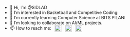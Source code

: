 - 👋 Hi, I’m @SIDLAD
- 👀 I’m interested in Basketball and Competitive Coding
- 🌱 I’m currently learning Computer Science at BITS PILANI
- 💞️ I’m looking to collaborate on AI/ML projects.
- 📫 How to reach me: &nbsp;&nbsp;<a href="https://linkedin.com/in/siddharth-s-s" target="_blank"><img src="https://cdn-icons-png.flaticon.com/512/174/174857.png" alt="LinkedIn" height="22" style="vertical-align: middle;"></a>&nbsp;&nbsp;
<a href="https://instagram.com/sidlad_03" target="_blank"><img src="https://cdn-icons-png.flaticon.com/512/174/174855.png" alt="Instagram" height="22" style="vertical-align: middle;"></a>&nbsp;&nbsp;
<a href="https://codeforces.com/profile/sidlad" target="_blank"><img src="https://codeforces.org/s/27033/images/codeforces-logo.png" alt="Codeforces" height="22" style="vertical-align: middle; border: none;"></a>

<!---
SIDLAD/SIDLAD is a ✨ special ✨ repository because its `README.md` (this file) appears on your GitHub profile.
You can click the Preview link to take a look at your changes.
--->
